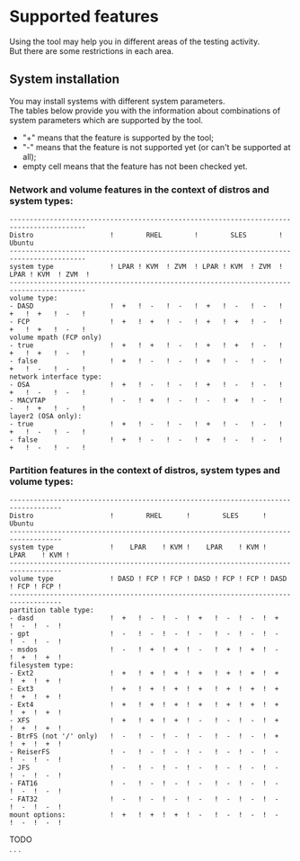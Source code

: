 <!--
Copyright 2017 IBM Corp.

Licensed under the Apache License, Version 2.0 (the "License");
you may not use this file except in compliance with the License.
You may obtain a copy of the License at

   http://www.apache.org/licenses/LICENSE-2.0

Unless required by applicable law or agreed to in writing, software
distributed under the License is distributed on an "AS IS" BASIS,
WITHOUT WARRANTIES OR CONDITIONS OF ANY KIND, either express or implied.
See the License for the specific language governing permissions and
limitations under the License.
-->
# Supported features

Using the tool may help you in different areas of the testing activity.   
But there are some restrictions in each area.

## System installation

You may install systems with different system parameters.  
The tables below provide you with the information about combinations of system parameters which are supported by the tool.  
- "+" means that the feature is supported by the tool;    
- "-" means that the feature is not supported yet (or can't be supported at all);   
- empty cell means that the feature has not been checked yet.  

### Network and volume features in the context of distros and system types:
```
-----------------------------------------------------------------------------------------
Distro                   !        RHEL        !        SLES        !       Ubuntu
-----------------------------------------------------------------------------------------
system type              ! LPAR ! KVM  ! ZVM  ! LPAR ! KVM  ! ZVM  ! LPAR ! KVM  ! ZVM  !
-----------------------------------------------------------------------------------------
volume type:
- DASD                   !  +   !  -   !  -   !  +   !  -   !  -   !  +   !  +   !  -   !
- FCP                    !  +   !  +   !  -   !  +   !  +   !  -   !  +   !  +   !  -   !
volume mpath (FCP only)
- true                   !  +   !  +   !  -   !  +   !  +   !  -   !  +   !  +   !  -   !
- false                  !  +   !  -   !  -   !  +   !  -   !  -   !  +   !  -   !  -   !
network interface type:  
- OSA                    !  +   !  -   !  -   !  +   !  -   !  -   !  +   !  -   !  -   !
- MACVTAP                !  -   !  +   !  -   !  -   !  +   !  -   !  -   !  +   !  -   !  
layer2 (OSA only):
- true                   !  +   !  -   !  -   !  +   !  -   !  -   !  +   !  -   !  -   ! 
- false                  !  +   !  -   !  -   !  +   !  -   !  -   !  +   !  -   !  -   ! 
```

### Partition features in the context of distros, system types and volume types:
```
-----------------------------------------------------------------------------------
Distro                   !        RHEL      !        SLES      !       Ubuntu
-----------------------------------------------------------------------------------
system type              !    LPAR    ! KVM !    LPAR    ! KVM !    LPAR    ! KVM !
-----------------------------------------------------------------------------------
volume type              ! DASD ! FCP ! FCP ! DASD ! FCP ! FCP ! DASD ! FCP ! FCP !
-----------------------------------------------------------------------------------
partition table type:
- dasd                   !  +   !  -  !  -  !  +   !  -  !  -  !  +   !  -  !  -  !
- gpt                    !  -   !  -  !  -  !  -   !  -  !  -  !  -   !  -  !  -  !
- msdos                  !  -   !  +  !  +  !  -   !  +  !  +  !  -   !  +  !  +  !
filesystem type:
- Ext2                   !  +   !  +  !  +  !  +   !  +  !  +  !  +   !  +  !  +  !
- Ext3                   !  +   !  +  !  +  !  +   !  +  !  +  !  +   !  +  !  +  !
- Ext4                   !  +   !  +  !  +  !  +   !  +  !  +  !  +   !  +  !  +  !
- XFS                    !  +   !  +  !  +  !  -   !  -  !  -  !  +   !  +  !  +  !
- BtrFS (not '/' only)   !  -   !  -  !  -  !  -   !  -  !  -  !  +   !  +  !  +  !
- ReiserFS               !  -   !  -  !  -  !  -   !  -  !  -  !  -   !  -  !  -  !
- JFS                    !  -   !  -  !  -  !  -   !  -  !  -  !  -   !  -  !  -  !
- FAT16                  !  -   !  -  !  -  !  -   !  -  !  -  !  -   !  -  !  -  !
- FAT32                  !  -   !  -  !  -  !  -   !  -  !  -  !  -   !  -  !  -  !
mount options:           !  +   !  +  !  +  !  -   !  -  !  -  !  -   !  -  !  -  ! 
```

TODO  
	.	.	.
